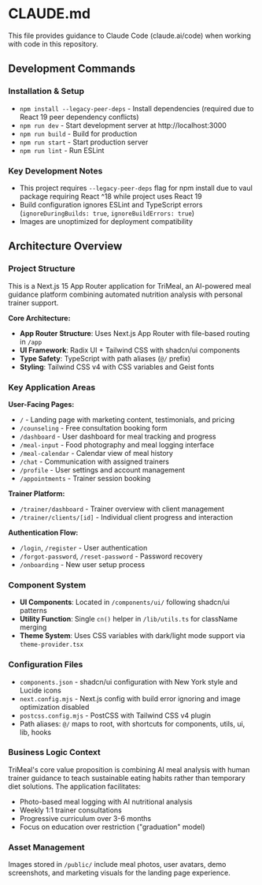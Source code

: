 # CLAUDE.md

This file provides guidance to Claude Code (claude.ai/code) when working with code in this repository.

## Development Commands

### Installation & Setup
- `npm install --legacy-peer-deps` - Install dependencies (required due to React 19 peer dependency conflicts)
- `npm run dev` - Start development server at http://localhost:3000
- `npm run build` - Build for production
- `npm run start` - Start production server
- `npm run lint` - Run ESLint

### Key Development Notes
- This project requires `--legacy-peer-deps` flag for npm install due to vaul package requiring React ^18 while project uses React 19
- Build configuration ignores ESLint and TypeScript errors (`ignoreDuringBuilds: true`, `ignoreBuildErrors: true`)
- Images are unoptimized for deployment compatibility

## Architecture Overview

### Project Structure
This is a Next.js 15 App Router application for TriMeal, an AI-powered meal guidance platform combining automated nutrition analysis with personal trainer support.

**Core Architecture:**
- **App Router Structure**: Uses Next.js App Router with file-based routing in `/app`
- **UI Framework**: Radix UI + Tailwind CSS with shadcn/ui components
- **Type Safety**: TypeScript with path aliases (`@/` prefix)
- **Styling**: Tailwind CSS v4 with CSS variables and Geist fonts

### Key Application Areas

**User-Facing Pages:**
- `/` - Landing page with marketing content, testimonials, and pricing
- `/counseling` - Free consultation booking form
- `/dashboard` - User dashboard for meal tracking and progress
- `/meal-input` - Food photography and meal logging interface
- `/meal-calendar` - Calendar view of meal history
- `/chat` - Communication with assigned trainers
- `/profile` - User settings and account management
- `/appointments` - Trainer session booking

**Trainer Platform:**
- `/trainer/dashboard` - Trainer overview with client management
- `/trainer/clients/[id]` - Individual client progress and interaction

**Authentication Flow:**
- `/login`, `/register` - User authentication
- `/forgot-password`, `/reset-password` - Password recovery
- `/onboarding` - New user setup process

### Component System
- **UI Components**: Located in `/components/ui/` following shadcn/ui patterns
- **Utility Function**: Single `cn()` helper in `/lib/utils.ts` for className merging
- **Theme System**: Uses CSS variables with dark/light mode support via `theme-provider.tsx`

### Configuration Files
- `components.json` - shadcn/ui configuration with New York style and Lucide icons
- `next.config.mjs` - Next.js config with build error ignoring and image optimization disabled
- `postcss.config.mjs` - PostCSS with Tailwind CSS v4 plugin
- Path aliases: `@/` maps to root, with shortcuts for components, utils, ui, lib, hooks

### Business Logic Context
TriMeal's core value proposition is combining AI meal analysis with human trainer guidance to teach sustainable eating habits rather than temporary diet solutions. The application facilitates:
- Photo-based meal logging with AI nutritional analysis  
- Weekly 1:1 trainer consultations
- Progressive curriculum over 3-6 months
- Focus on education over restriction ("graduation" model)

### Asset Management
Images stored in `/public/` include meal photos, user avatars, demo screenshots, and marketing visuals for the landing page experience.